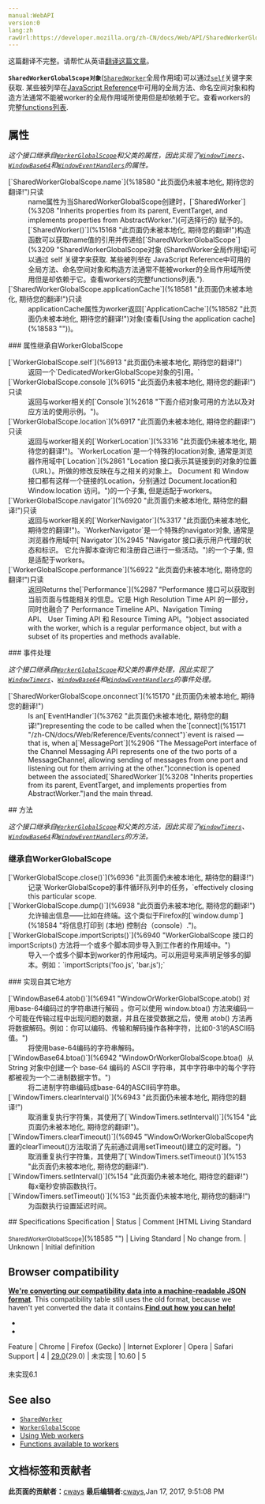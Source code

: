 ```yaml
---
manual:WebAPI
version:0
lang:zh
rawUrl:https://developer.mozilla.org/zh-CN/docs/Web/API/SharedWorkerGlobalScope
---
```




这篇翻译不完整。请帮忙从英语[翻译这篇文章](%18579 "")。






**`SharedWorkerGlobalScope对象`**([`SharedWorker`](%3208 "Inherits properties from its parent, EventTarget, and implements properties from AbstractWorker.")全局作用域)可以通过[`self`](%6908 "返回一个指向当前 window 对象的引用。")关键字来获取. 某些被列举在[JavaScript Reference](%6909 "")中可用的全局方法、命名空间对象和构造方法通常不能被worker的全局作用域所使用但是却依赖于它。查看workers的完整[functions列表](%6910 "").


## 属性<a name="属性"></a>


<em>这个接口继承自[`WorkerGlobalScope`](%3315 "The WorkerGlobalScope interface of the Web Workers API is an interface representing the scope of any worker. Workers have no browsing context; this scope contains the information usually conveyed by Window objects — in this case event handlers, the console or the associated WorkerNavigator object. Each WorkerGlobalScope has its own event loop.")和父类的属性，因此实现了[`WindowTimers`](%6911 "WindowTimers 接口包含了四个用来设定和清除定时器的实用方法。")、[`WindowBase64`](%6912 "WindowBase64 接口定义了两个分别用来进行编码和解码 base64 的工具函数。base64 经常用在 data URI 中。")和[`WindowEventHandlers`](%3312 "WindowEventHandlers mixin describes the event handlers common to several interfaces like Window, or HTMLBodyElement and  HTMLFrameSetElement. Each of these interfaces can implement additional specific event handlers.")的属性。</em>

<dl><dt id=''>[`SharedWorkerGlobalScope.name`](%18580 "此页面仍未被本地化, 期待您的翻译!")只读</dt><dd>name属性为当SharedWorkerGlobalScope创建时，[`SharedWorker`](%3208 "Inherits properties from its parent, EventTarget, and implements properties from AbstractWorker.")(可选择行的) 赋予的。[`SharedWorker()`](%15168 "此页面仍未被本地化, 期待您的翻译!")构造函数可以获取name值的引用并传递给[`SharedWorkerGlobalScope`](%3209 "SharedWorkerGlobalScope对象 (SharedWorker全局作用域)可以通过 self 关键字来获取. 某些被列举在 JavaScript Reference中可用的全局方法、命名空间对象和构造方法通常不能被worker的全局作用域所使用但是却依赖于它。查看workers的完整functions列表.").</dd><dt id=''>[`SharedWorkerGlobalScope.applicationCache`](%18581 "此页面仍未被本地化, 期待您的翻译!")只读</dt><dd>applicationCache属性为worker返回[`ApplicationCache`](%18582 "此页面仍未被本地化, 期待您的翻译!")对象(查看[Using the application cache](%18583 ""))。</dd></dl>
### 属性继承自WorkerGlobalScope<a name="属性继承自WorkerGlobalScope"></a>
<dl><dt id=''>[`WorkerGlobalScope.self`](%6913 "此页面仍未被本地化, 期待您的翻译!")</dt><dd>返回一个`DedicatedWorkerGlobalScope对象的引用。`</dd><dt id=''>[`WorkerGlobalScope.console`](%6915 "此页面仍未被本地化, 期待您的翻译!")只读</dt><dd>返回与worker相关的[`Console`](%2618 "下面介绍对象可用的方法以及对应方法的使用示例。")。</dd><dt id=''>[`WorkerGlobalScope.location`](%6917 "此页面仍未被本地化, 期待您的翻译!")只读</dt><dd>返回与worker相关的[`WorkerLocation`](%3316 "此页面仍未被本地化, 期待您的翻译!")。`WorkerLocation`是一个特殊的location对象, 通常是浏览器作用域中[`Location`](%2861 "Location 接口表示其链接到的对象的位置（URL）。所做的修改反映在与之相关的对象上。 Document 和 Window 接口都有这样一个链接的Location，分别通过 Document.location和Window.location 访问。")的一个子集, 但是适配于workers。</dd><dt id=''>[`WorkerGlobalScope.navigator`](%6920 "此页面仍未被本地化, 期待您的翻译!")只读</dt><dd>返回与worker相关的[`WorkerNavigator`](%3317 "此页面仍未被本地化, 期待您的翻译!")。`WorkerNavigator`是一个特殊的navigator对象, 通常是浏览器作用域中[`Navigator`](%2945 "Navigator 接口表示用户代理的状态和标识。 它允许脚本查询它和注册自己进行一些活动。")的一个子集, 但是适配于workers。</dd><dt id=''>[`WorkerGlobalScope.performance`](%6922 "此页面仍未被本地化, 期待您的翻译!")只读<i></i></dt><dd>返回Returns the[`Performance`](%2987 "Performance 接口可以获取到当前页面与性能相关的信息。它是 High Resolution Time API 的一部分，同时也融合了 Performance Timeline API、Navigation Timing API、 User Timing API 和 Resource Timing API。")object associated with the worker, which is a regular performance object, but with a subset of its properties and methods available.</dd></dl>
### 事件处理<a name="事件处理"></a>


<em>这个接口继承自[`WorkerGlobalScope`](%3315 "The WorkerGlobalScope interface of the Web Workers API is an interface representing the scope of any worker. Workers have no browsing context; this scope contains the information usually conveyed by Window objects — in this case event handlers, the console or the associated WorkerNavigator object. Each WorkerGlobalScope has its own event loop.")和父类的事件处理，因此实现了[`WindowTimers`](%6911 "WindowTimers 接口包含了四个用来设定和清除定时器的实用方法。")、[`WindowBase64`](%6912 "WindowBase64 接口定义了两个分别用来进行编码和解码 base64 的工具函数。base64 经常用在 data URI 中。")和[`WindowEventHandlers`](%3312 "WindowEventHandlers mixin describes the event handlers common to several interfaces like Window, or HTMLBodyElement and  HTMLFrameSetElement. Each of these interfaces can implement additional specific event handlers.")的事件处理。</em>

<dl><dt id=''>[`SharedWorkerGlobalScope.onconnect`](%15170 "此页面仍未被本地化, 期待您的翻译!")</dt><dd>Is an[`EventHandler`](%3762 "此页面仍未被本地化, 期待您的翻译!")representing the code to be called when the`[connect](%15171 "/zh-CN/docs/Web/Reference/Events/connect")`event is raised — that is, when a[`MessagePort`](%2906 "The MessagePort interface of the Channel Messaging API represents one of the two ports of a MessageChannel, allowing sending of messages from one port and listening out for them arriving at the other.")connection is opened between the associated[`SharedWorker`](%3208 "Inherits properties from its parent, EventTarget, and implements properties from AbstractWorker.")and the main thread.</dd></dl>
## 方法<a name="方法"></a>


<em>这个接口继承自[`WorkerGlobalScope`](%3315 "The WorkerGlobalScope interface of the Web Workers API is an interface representing the scope of any worker. Workers have no browsing context; this scope contains the information usually conveyed by Window objects — in this case event handlers, the console or the associated WorkerNavigator object. Each WorkerGlobalScope has its own event loop.")和父类的方法，因此实现了[`WindowTimers`](%6911 "WindowTimers 接口包含了四个用来设定和清除定时器的实用方法。")、[`WindowBase64`](%6912 "WindowBase64 接口定义了两个分别用来进行编码和解码 base64 的工具函数。base64 经常用在 data URI 中。")和[`WindowEventHandlers`](%3312 "WindowEventHandlers mixin describes the event handlers common to several interfaces like Window, or HTMLBodyElement and  HTMLFrameSetElement. Each of these interfaces can implement additional specific event handlers.")的方法。</em>


### 继承自WorkerGlobalScope<a name="继承自WorkerGlobalScope"></a>
<dl><dt id=''>[`WorkerGlobalScope.close()`](%6936 "此页面仍未被本地化, 期待您的翻译!")</dt><dd>记录`WorkerGlobalScope的事件循环队列中的任务，`effectively closing this particular scope.</dd><dt id=''>[`WorkerGlobalScope.dump()`](%6938 "此页面仍未被本地化, 期待您的翻译!")<i></i></dt><dd>允许输出信息——比如在终端。这个类似于Firefox的[`window.dump`](%18584 "将信息打印到 (本地) 控制台（console）.")。</dd><dt id=''>[`WorkerGlobalScope.importScripts()`](%6940 "WorkerGlobalScope 接口的importScripts() 方法将一个或多个脚本同步导入到工作者的作用域中。")</dt><dd>导入一个或多个脚本到worker的作用域内。可以用逗号来声明足够多的脚本。例如：`importScripts('foo.js', 'bar.js');`</dd></dl>
### 实现自其它地方<a name="实现自其它地方"></a>
<dl><dt id=''>[`WindowBase64.atob()`](%6941 "WindowOrWorkerGlobalScope.atob() 对用base-64编码过的字符串进行解码 。你可以使用 window.btoa() 方法来编码一个可能在传输过程中出现问题的数据，并且在接受数据之后，使用 atob() 方法再将数据解码。例如：你可以编码、传输和解码操作各种字符，比如0-31的ASCII码值。")</dt><dd>将使用base-64编码的字符串解码。</dd><dt id=''>[`WindowBase64.btoa()`](%6942 "WindowOrWorkerGlobalScope.btoa()  从 String 对象中创建一个 base-64 编码的 ASCII 字符串，其中字符串中的每个字符都被视为一个二进制数据字节。")</dt><dd>将二进制字符串编码成base-64的ASCII码字符串。</dd><dt id=''>[`WindowTimers.clearInterval()`](%6943 "此页面仍未被本地化, 期待您的翻译!")</dt><dd>取消重复执行字符集，其使用了[`WindowTimers.setInterval()`](%154 "此页面仍未被本地化, 期待您的翻译!")。</dd><dt id=''>[`WindowTimers.clearTimeout()`](%6945 "WindowOrWorkerGlobalScope内置的clearTimeout()方法取消了先前通过调用setTimeout()建立的定时器。")</dt><dd>取消重复执行字符集，其使用了[`WindowTimers.setTimeout()`](%153 "此页面仍未被本地化, 期待您的翻译!").</dd><dt id=''>[`WindowTimers.setInterval()`](%154 "此页面仍未被本地化, 期待您的翻译!")</dt><dd>每x毫秒安排函数执行。</dd><dt id=''>[`WindowTimers.setTimeout()`](%153 "此页面仍未被本地化, 期待您的翻译!")</dt><dd>为函数执行设置延迟时间。</dd></dl>
## Specifications<a name="Specifications"></a>
Specification | Status | Comment 
[HTML Living Standard<br></br><small>SharedWorkerGlobalScope</small>](%18585 "") | Living Standard | No change from. 
 | Unknown | Initial definition 


## Browser compatibility<a name="Browser_compatibility"></a>


**[We&#39;re converting our compatibility data into a machine-readable JSON format](%3344 "")**. This compatibility table still uses the old format, because we haven&#39;t yet converted the data it contains.**[Find out how you can help!](%3392 "")**


* 
* 
Feature | Chrome | Firefox (Gecko) | Internet Explorer | Opera | Safari 
Support | 4 | [29.0](%6948 "Released on 2014-04-29.")(29.0) | 未实现 | 10.60 | 5<br></br>未实现6.1 




## See also<a name="See_also"></a>

* [`SharedWorker`](%3208 "Inherits properties from its parent, EventTarget, and implements properties from AbstractWorker.")
* [`WorkerGlobalScope`](%3315 "The WorkerGlobalScope interface of the Web Workers API is an interface representing the scope of any worker. Workers have no browsing context; this scope contains the information usually conveyed by Window objects — in this case event handlers, the console or the associated WorkerNavigator object. Each WorkerGlobalScope has its own event loop.")
* [Using Web workers](%18586 "")
* [Functions available to workers](%6910 "")



## 文档标签和贡献者
**此页面的贡献者：**[cways](%18587 "")
**最后编辑者:**[cways](%18587 ""),<time>Jan 17, 2017, 9:51:08 PM</time>


